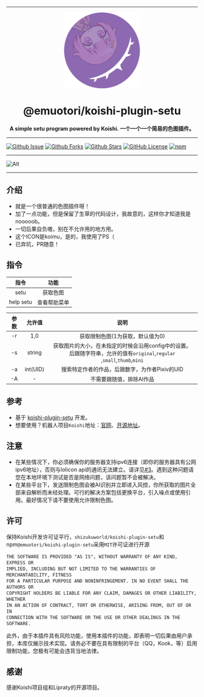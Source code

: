 <!-- 一个一个一个基于前人开发的色图插件。 -->

<!-- markdownlint-disable -->
<div align="center">
    <hr>
    <img src="https://raw.githubusercontent.com/mashirosa/koishi-plugin-setu/master/assets/koimu.png" height="200" alt="@emuotori/koishi-plugin-setu">
    <h1>@emuotori/koishi-plugin-setu</h1>
    <b>A simple setu program powered by Koishi. 一个一个一个简易的色图插件。</b>
</div>
<!-- markdownlint-restore -->

---

[![Github Issue](https://img.shields.io/github/issues/mashirosa/koishi-plugin-setu)](https://github.com/mashirosa/koishi-plugin-setu/issues)
[![Github Forks](https://img.shields.io/github/forks/mashirosa/koishi-plugin-setu)](https://github.com/mashirosa/koishi-plugin-setu/fork)
[![Github Stars](https://img.shields.io/github/stars/mashirosa/koishi-plugin-setu)](https://github.com/mashirosa/koishi-plugin-setu)
[![GitHub License](https://img.shields.io/github/license/mashirosa/koishi-plugin-setu)](https://github.com/mashirosa/koishi-plugin-setu/blob/master/LICENSE)
[![npm](https://img.shields.io/npm/v/@emuotori/koishi-plugin-setu?style=flat-square)](https://www.npmjs.com/package/@emuotori/koishi-plugin-setu)

---

![Alt](https://repobeats.axiom.co/api/embed/b2b53ff9ffc2b19fa268f2976e7002edd6e2eebc.svg "Repobeats analytics image")

---

## 介绍

- 就是一个很普通的色图插件呀！
- 加了一点功能，但是保留了生草的代码设计，我故意的，这样你才知道我是nooooob。
- 一切后果自负嗷，别在不允许用的地方用。
- 这个ICON是koimu，是的，我使用了PS（
- 已弃坑，PR随意！

## 指令
<!-- markdownlint-disable -->
|    指令     |    功能    |
|:---------:|:--------:|
|   setu    |   获取色图   |
| help setu |  查看帮助菜单  |

| 参数 |   允许值    |                                             说明                                             |
|:--:|:--------:|:------------------------------------------------------------------------------------------:|
| -r |   1,0    |                                     获取限制色图(1为获取，默认值为0)                                     |
| -s |  string  | 获取图片的大小，在未指定的时候会沿用config中的设置。<br/>后跟随字符串，允许的值有`original`,`regular` ,`small`,`thumb`,`mini` |
| -a | int(UID) |                                搜索特定作者的作品，后跟数字，为作者Pixiv的UID                                 |
| -A |    -     |                                       不需要跟随值，排除AI作品                                        |
<!-- markdownlint-restore -->

## 参考

- 基于 [koishi-plugin-setu](https://github.com/Lipraty/koishi-plugin-setu) 开发。
- 想要使用？机器人项目`Koishi`地址：[官网](https://koishi.chat/)、[开源地址](https://github.com/koishijs/koishi)。

## 注意

- 在某些情况下，你必须确保你的服务器支持ipv6连接（即你的服务器具有公网ipv6地址），否则与lolicon api的通讯无法建立。请详见[#3](https://github.com/ShizukuWorld/koishi-plugin-setu/issues/3)。遇到这种问题请您在本地环境下测试是否是网络问题，该问题暂不会被解决。
- 在某些平台下，发送限制色图会被AI识别并立即进入风控，你所获取的图片全部来自解析而未经处理。可行的解决方案包括更换平台，引入噪点或使用引用。最好情况下请不要使用允许限制色图。

## 许可

保持Koishi开发许可证平行，`shizukuworld/koishi-plugin-setu`和npm`@emuotori/koishi-plugin-setu`采用`MIT`许可证进行开源

```text
THE SOFTWARE IS PROVIDED "AS IS", WITHOUT WARRANTY OF ANY KIND, EXPRESS OR
IMPLIED, INCLUDING BUT NOT LIMITED TO THE WARRANTIES OF MERCHANTABILITY, FITNESS
FOR A PARTICULAR PURPOSE AND NONINFRINGEMENT. IN NO EVENT SHALL THE AUTHORS OR
COPYRIGHT HOLDERS BE LIABLE FOR ANY CLAIM, DAMAGES OR OTHER LIABILITY, WHETHER
IN AN ACTION OF CONTRACT, TORT OR OTHERWISE, ARISING FROM, OUT OF OR IN
CONNECTION WITH THE SOFTWARE OR THE USE OR OTHER DEALINGS IN THE SOFTWARE.
```

此外，由于本插件具有风险功能，使用本插件的功能，即表明一切后果由用户承担，本库仅展示技术实现。请务必不要在具有限制的平台（QQ，Kook，等）启用限制功能，您极有可能会违背当地法律。

## 感谢

感谢Koishi项目组和Lipraty的开源项目。
